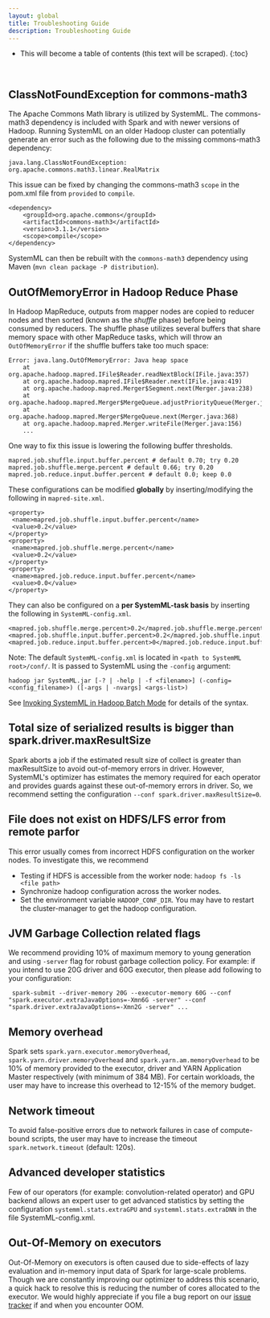 ```yaml
---
layout: global
title: Troubleshooting Guide
description: Troubleshooting Guide
---
```

<!--
{% comment %}
Licensed to the Apache Software Foundation (ASF) under one or more
contributor license agreements.  See the NOTICE file distributed with
this work for additional information regarding copyright ownership.
The ASF licenses this file to you under the Apache License, Version 2.0
(the "License"); you may not use this file except in compliance with
the License.  You may obtain a copy of the License at

http://www.apache.org/licenses/LICENSE-2.0

Unless required by applicable law or agreed to in writing, software
distributed under the License is distributed on an "AS IS" BASIS,
WITHOUT WARRANTIES OR CONDITIONS OF ANY KIND, either express or implied.
See the License for the specific language governing permissions and
limitations under the License.
{% endcomment %}
-->

* This will become a table of contents (this text will be scraped).
{:toc}

<br/>


## ClassNotFoundException for commons-math3

The Apache Commons Math library is utilized by SystemML. The commons-math3
dependency is included with Spark and with newer versions of Hadoop. Running
SystemML on an older Hadoop cluster can potentially generate an error such
as the following due to the missing commons-math3 dependency:

	java.lang.ClassNotFoundException: org.apache.commons.math3.linear.RealMatrix

This issue can be fixed by changing the commons-math3 `scope` in the pom.xml file
from `provided` to `compile`.

	<dependency>
		<groupId>org.apache.commons</groupId>
		<artifactId>commons-math3</artifactId>
		<version>3.1.1</version>
		<scope>compile</scope>
	</dependency>

SystemML can then be rebuilt with the `commons-math3` dependency using
Maven (`mvn clean package -P distribution`).

## OutOfMemoryError in Hadoop Reduce Phase 
In Hadoop MapReduce, outputs from mapper nodes are copied to reducer nodes and then sorted (known as the *shuffle* phase) before being consumed by reducers. The shuffle phase utilizes several buffers that share memory space with other MapReduce tasks, which will throw an `OutOfMemoryError` if the shuffle buffers take too much space: 

    Error: java.lang.OutOfMemoryError: Java heap space
        at org.apache.hadoop.mapred.IFile$Reader.readNextBlock(IFile.java:357)
        at org.apache.hadoop.mapred.IFile$Reader.next(IFile.java:419)
        at org.apache.hadoop.mapred.Merger$Segment.next(Merger.java:238)
        at org.apache.hadoop.mapred.Merger$MergeQueue.adjustPriorityQueue(Merger.java:348)
        at org.apache.hadoop.mapred.Merger$MergeQueue.next(Merger.java:368)
        at org.apache.hadoop.mapred.Merger.writeFile(Merger.java:156)
        ...
  
One way to fix this issue is lowering the following buffer thresholds.

    mapred.job.shuffle.input.buffer.percent # default 0.70; try 0.20 
    mapred.job.shuffle.merge.percent # default 0.66; try 0.20
    mapred.job.reduce.input.buffer.percent # default 0.0; keep 0.0

These configurations can be modified **globally** by inserting/modifying the following in `mapred-site.xml`.

    <property>
     <name>mapred.job.shuffle.input.buffer.percent</name>
     <value>0.2</value>
    </property>
    <property>
     <name>mapred.job.shuffle.merge.percent</name>
     <value>0.2</value>
    </property>
    <property>
     <name>mapred.job.reduce.input.buffer.percent</name>
     <value>0.0</value>
    </property>

They can also be configured on a **per SystemML-task basis** by inserting the following in `SystemML-config.xml`.

    <mapred.job.shuffle.merge.percent>0.2</mapred.job.shuffle.merge.percent>
    <mapred.job.shuffle.input.buffer.percent>0.2</mapred.job.shuffle.input.buffer.percent>
    <mapred.job.reduce.input.buffer.percent>0</mapred.job.reduce.input.buffer.percent>

Note: The default `SystemML-config.xml` is located in `<path to SystemML root>/conf/`. It is passed to SystemML using the `-config` argument:

    hadoop jar SystemML.jar [-? | -help | -f <filename>] (-config=<config_filename>) ([-args | -nvargs] <args-list>)
    
See [Invoking SystemML in Hadoop Batch Mode](hadoop-batch-mode.html) for details of the syntax. 

## Total size of serialized results is bigger than spark.driver.maxResultSize

Spark aborts a job if the estimated result size of collect is greater than maxResultSize to avoid out-of-memory errors in driver.
However, SystemML's optimizer has estimates the memory required for each operator and provides guards against these out-of-memory errors in driver.
So, we recommend setting the configuration `--conf spark.driver.maxResultSize=0`.

## File does not exist on HDFS/LFS error from remote parfor

This error usually comes from incorrect HDFS configuration on the worker nodes. To investigate this, we recommend

- Testing if HDFS is accessible from the worker node: `hadoop fs -ls <file path>`
- Synchronize hadoop configuration across the worker nodes.
- Set the environment variable `HADOOP_CONF_DIR`. You may have to restart the cluster-manager to get the hadoop configuration. 

## JVM Garbage Collection related flags

We recommend providing 10% of maximum memory to young generation and using `-server` flag for robust garbage collection policy. 
For example: if you intend to use 20G driver and 60G executor, then please add following to your configuration:

	 spark-submit --driver-memory 20G --executor-memory 60G --conf "spark.executor.extraJavaOptions=-Xmn6G -server" --conf  "spark.driver.extraJavaOptions=-Xmn2G -server" ... 

## Memory overhead

Spark sets `spark.yarn.executor.memoryOverhead`, `spark.yarn.driver.memoryOverhead` and `spark.yarn.am.memoryOverhead` to be 10% of memory provided
to the executor, driver and YARN Application Master respectively (with minimum of 384 MB). For certain workloads, the user may have to increase this
overhead to 12-15% of the memory budget.

## Network timeout

To avoid false-positive errors due to network failures in case of compute-bound scripts, the user may have to increase the timeout `spark.network.timeout` (default: 120s).

## Advanced developer statistics

Few of our operators (for example: convolution-related operator) and GPU backend allows an expert user to get advanced statistics
by setting the configuration `systemml.stats.extraGPU` and `systemml.stats.extraDNN` in the file SystemML-config.xml. 

## Out-Of-Memory on executors

Out-Of-Memory on executors is often caused due to side-effects of lazy evaluation and in-memory input data of Spark for large-scale problems. 
Though we are constantly improving our optimizer to address this scenario, a quick hack to resolve this is reducing the number of cores allocated to the executor.
We would highly appreciate if you file a bug report on our [issue tracker](https://issues.apache.org/jira/browse/SYSTEMML) if and when you encounter OOM.